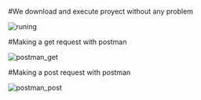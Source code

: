 #We download and execute proyect without any problem

![runing](https://cloud.githubusercontent.com/assets/20157011/24575386/ea45ae5e-1669-11e7-99f0-972abab7c3d3.png)

#Making a get request with postman

![postman_get](https://cloud.githubusercontent.com/assets/20157011/24575368/983818ae-1669-11e7-8363-b820744b7021.png)

#Making a post request with postman

![postman_post](https://cloud.githubusercontent.com/assets/20157011/24575377/ccd2776c-1669-11e7-90ec-c0b7caafe938.png)

